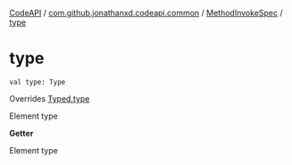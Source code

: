 [CodeAPI](../../index.md) / [com.github.jonathanxd.codeapi.common](../index.md) / [MethodInvokeSpec](index.md) / [type](.)

# type

`val type: Type`

Overrides [Typed.type](../../com.github.jonathanxd.codeapi.base/-typed/type.md)

Element type

**Getter**

Element type

